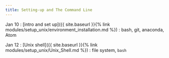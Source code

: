 ```yaml
---
title: Setting-up and The Command Line
---
```




Jan 10
: [intro and set up]({{ site.baseurl }}{% link modules/setup_unix/environment_installation.md %})
  : bash, git, anaconda, Atom

Jan 12
: [Unix shell]({{ site.baseurl }}{% link modules/setup_unix/Unix_Shell.md %})
  : file system, `bash`
   

